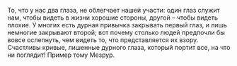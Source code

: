 <!--2017-01-02 12:49:25-->
То, что у нас два глаза, не облегчает нашей участи: один глаз служит нам, чтобы видеть в жизни хорошие стороны, другой – чтобы видеть плохие. У многих есть дурная привычка закрывать первый глаз, и лишь немногие закрывают второй; вот почему столько людей предпочли бы вовсе ослепнуть, чем видеть то, что представляется их взору. Счастливы кривые, лишенные дурного глаза, который портит все, на что ни поглядит! Пример тому Мезрур.
